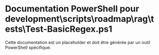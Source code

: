 # Documentation PowerShell pour development\scripts\roadmap\rag\tests\Test-BasicRegex.ps1

Cette documentation est un placeholder et doit être générée par un outil PowerShell spécifique.
